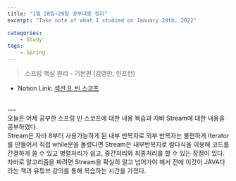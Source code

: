 ```yaml
---
title: "1월 28일~29일 공부내용 정리"
excerpt: "Take note of what I studied on January 28th, 2022"

categories:    
    - Study
tags:
    - Spring
---
```

> 스프링 핵심 원리 - 기본편 (김영한, 인프런)  
* Notion Link: [섹션 9. 빈 스코프](https://funny-gourd-490.notion.site/36712ab19939444e82e539d68e374d6d)
<br>
---
<br>
오늘은 어제 공부한 스프링 빈 스코프에 대한 내용 복습과 자바 Stream에 대한 내용을 공부하였다.<br>
Stream은 자바 8부터 사용가능하게 된 내부 반복자로 외부 반복자는 불편하게 Iterator를 만들어서 직접 while문을 돌렸다면
Stream은 내부반복자로 람다식을 이용해 코드를 간결하게 쓸 수 있고 병렬처리가 쉽고, 중간처리와 최종처리를 할 수 있는 장점이 있다.<br>
자바로 알고리즘을 짜려면 Stream을 확실히 알고 넘어가야 해서 전에 이것이 JAVA다 라는 책과 유튜브 강의를 통해 복습하는 시간을 가졌다. 